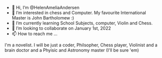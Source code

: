 - 👋 Hi, I’m @HelenAmeliaAndersen
- 👀 I’m interested in chess and Computer. My favourite International Master is John Bartholomew :)
- 🌱 I’m currently learning School Subjects, computer, Violin and Chess.
- 💞️ I’m looking to collaborate on January 1st, 2022
- 📫 How to reach me ...
<!---
HelenAmeliaAndersen/HelenAmeliaAndersen is a ✨ special ✨ repository because its `README.md` (this file) appears on your GitHub profile.
You can click the Preview link to take a look at your changes.
--->
I'm  a novelist. I will be just a coder, Philsopher, Chess player, Violinist and a brain doctor and a Phyisic and Astronomy master (I'll be sure 'em)
